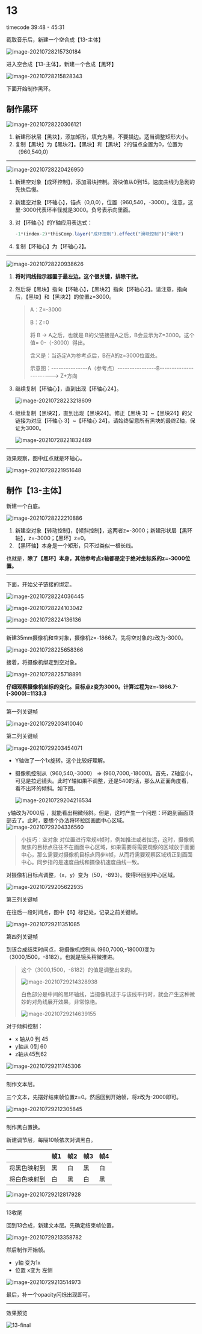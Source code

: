 # 13

timecode 39:48 - 45:31

截取音乐后，新建一个空合成【13-主体】

![image-20210728215730184](assets/image-20210728215730184.png)

进入空合成【13-主体】，新建一个合成【黑环】

![image-20210728215828343](assets/image-20210728215828343.png)

下面开始制作黑环。



## 制作黑环

![image-20210728220306121](assets/image-20210728220306121.png)

1. 新建形状层【黑块】，添加矩形，填充为黑，不要描边。适当调整矩形大小。
2. 复制【黑块】为【黑块2】。【黑块】和【黑块】2的锚点全置为0，位置为（960,540,0）

---

![image-20210728220426950](assets/image-20210728220426950.png)

1. 新建空对象【成环控制】，添加滑块控制。滑块值从0到15。速度曲线为急剧的先快后慢。

2. 新建空对象【环轴心】，锚点（0,0,0），位置（960,540，-3000）。注意，这里-3000代表环半径就是3000。负号表示向里面。

3. 对【环轴心】的Y轴应用表达式：

   ```js
   -1*(index-2)*thisComp.layer("成环控制").effect("滑块控制")("滑块")
   ```

4. 复制【环轴心】为【环轴心2】。

---

![image-20210728220938626](assets/image-20210728220938626.png)

1. **将时间线指示器置于最左边。这个很关键，排除干扰。**

2. 然后将【黑块】指向【环轴心】，【黑块2】指向【环轴心2】。请注意，指向后，【黑块】和【黑块2】的位置z=3000。

   >A：Z=-3000
   >
   >B：Z=0
   >
   >将 B -> A之后，也就是 B的父链接是A之后，B会显示为Z=3000。这个值= 0-（-3000）得出。
   >
   >含义是：当选定A为参考点后，B在A的z=3000位置处。
   >
   >示意图：---------------A（参考点）----------------B-----------------------> Z+方向

3. 继续复制【环轴心】，直到出现【环轴心24】。

   ![image-20210728223218609](assets/image-20210728223218609.png)

4. 继续复制【黑块2】，直到出现【黑块24】。修正【黑块 3】~【黑块24】的父链接为对应【环轴心 3】~【环轴心 24】。请始终留意所有黑块的最终Z轴，保证为3000。

   ![image-20210728221832489](assets/image-20210728221832489.png)

---

效果观察，图中红点就是环轴心。

![image-20210728221951648](assets/image-20210728221951648.png)





## 制作【13-主体】

新建一个白底。

![image-20210728222210886](assets/image-20210728222210886.png)

1. 新建空对象【转动控制】，【倾斜控制】，这两者z=-3000；新建形状层【黑环轴】，z=-3000；【黑环】z=0。
2. 【黑环轴】本身是一个矩形，只不过类似一根长线。

也就是，**除了【黑环】本身，其他参考点z轴都是定于绝对坐标系的z=-3000位置。**

---

下面，开始父子链接的绑定。

![image-20210728224036445](assets/image-20210728224036445.png)

![image-20210728224103042](assets/image-20210728224103042.png)

![image-20210728224136136](assets/image-20210728224136136.png)

----

新建35mm摄像机和空对象，摄像机z=-1866.7。先将空对象的z改为-3000。

![image-20210728225658366](assets/image-20210728225658366.png)

接着，将摄像机绑定到空对象。

![image-20210728225718891](assets/image-20210728225718891.png)

**仔细观察摄像机坐标的变化。目标点z变为3000。计算过程为z=-1866.7-(-3000)=1133.3**

---

第一列关键帧

![image-20210729203410040](assets/image-20210729203410040.png)

第二列关键帧

![image-20210729203454071](assets/image-20210729203454071.png)

- Y轴做了一个1x旋转。这个比较好理解。

- 摄像机控制从（960,540,-3000） => (960,7000,-18000)。首先，Z轴变小，可见是拉远镜头。此时Y轴如果不调整，还是540的话，那么从正面角度看，看不出环的倾斜。如下图。

  ![image-20210729204216534](assets/image-20210729204216534.png)

​        y轴改为7000后 ，就能看出稍微倾斜。但是，这时产生一个问题：环跑到画面顶部去了。此时，要想个办法将环拉回画面中心区域。![image-20210729204336560](assets/image-20210729204336560.png)

> 小技巧：空对象 对位置进行常规k帧时，例如推进或者拉远，这时，摄像机聚焦的目标点往往不在画面中心区域，如果需要将需要观察的区域放于画面中心，那么需要对摄像机目标点同步k帧，从而将需要观察区域矫正到画面中心。同步指的是速度曲线和摄像机速度曲线一致。

对摄像机目标点调整，（x，y）变为（50，-893）。使得环回到中心区域。

![image-20210729205622935](assets/image-20210729205622935.png)

第三列关键帧

在往后一段时间点，图中【6】标记处，记录之前关键帧。

![image-20210729211351085](assets/image-20210729211351085.png)

第四列关键帧

到该合成结束时间点，将摄像机控制从 (960,7000,-18000)变为（3000,1500，-8182）。也就是镜头稍微推进。

> 这个（3000,1500，-8182）的值是调整出来的。
>
> ![image-20210729214328938](assets/image-20210729214328938.png)
>
> 白色部分是中间的黑环轴线，当摄像机过于与该线平行时，就会产生这种微妙的对角线展开效果，非常惊艳。
>
> ![image-20210729214639155](assets/image-20210729214639155.png)

对于倾斜控制：

- x 轴从0 到 45
- y轴从 0到 60
- z轴从45到62

![image-20210729211745306](assets/image-20210729211745306.png)

---

制作文本层。

三个文本，先摆好结束帧位置z=0。然后回到开始帧，将z改为-2000即可。

![image-20210729212305845](assets/image-20210729212305845.png)

---

制作黑白置换。

新建调节层，每隔10帧依次对调黑白。

|              | 帧1  | 帧2  | 帧3  | 帧4  |
| ------------ | ---- | ---- | ---- | ---- |
| 将黑色映射到 | 黑   | 白   | 黑   | 白   |
| 将白色映射到 | 白   | 黑   | 白   | 黑   |

![image-20210729212817928](assets/image-20210729212817928.png)

---

13收尾

回到13合成，新建文本层。先确定结束帧位置，

![image-20210729213358782](assets/image-20210729213358782.png)

然后制作开始帧。

- y轴 变为1x
- 位置  x变为 左侧

![image-20210729213514973](assets/image-20210729213514973.png)

最后，补一个opacity闪烁出现即可。

---

效果预览

![13-final](assets/13-final.gif)